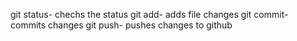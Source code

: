 git status- chechs the status
git add- adds file changes
git commit- commits changes
git push- pushes changes to github
